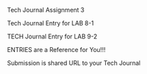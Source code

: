 Tech Journal Assignment 3

Tech Journal Entry for LAB 8-1

   

TECH Journal Entry for LAB 9-2


ENTRIES are a Reference for You!!!

   
Submission is shared URL to your Tech Journal
